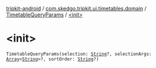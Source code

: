 [tripkit-android](../../index.md) / [com.skedgo.tripkit.ui.timetables.domain](../index.md) / [TimetableQueryParams](index.md) / [&lt;init&gt;](./-init-.md)

# &lt;init&gt;

`TimetableQueryParams(selection: `[`String`](https://kotlinlang.org/api/latest/jvm/stdlib/kotlin/-string/index.html)`?, selectionArgs: `[`Array`](https://kotlinlang.org/api/latest/jvm/stdlib/kotlin/-array/index.html)`<`[`String`](https://kotlinlang.org/api/latest/jvm/stdlib/kotlin/-string/index.html)`>?, sortOrder: `[`String`](https://kotlinlang.org/api/latest/jvm/stdlib/kotlin/-string/index.html)`?)`